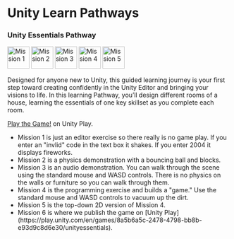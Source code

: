 # Unity Learn Pathways
### Unity Essentials Pathway

<p float="left">
<a href="https://learn.unity.com/mission/mission-1-editor-essentials">
<img alt="Mission 1" width="50px" src="https://unity-connect-prd.storage.googleapis.com/20240520/learn/images/ac3403d4-67e1-4043-991b-6024a6c7cb2c_Mission1_EditorEssential.png"></a>
<a href="https://learn.unity.com/mission/mission-2-3d-essentials">
<img alt="Mission 2" width="50px" src="https://unity-connect-prd.storage.googleapis.com/20240520/learn/images/fe7bd022-9127-4cd6-868d-6bea4bb50a82_Mission2_3DEssential.png"></a>
<a href="https://learn.unity.com/mission/mission-3-audio-essentials">
<img alt="Mission 3" width="50px" src="https://unity-connect-prd.storage.googleapis.com/20240520/learn/images/482b659b-a14b-4626-a835-1cd7400e4fa6_Mission3_AudioEssential.png"></a>
<a href="https://learn.unity.com/mission/mission-4-programming-essentials">
<img alt="Mission 4" width="50px" src="https://unity-connect-prd.storage.googleapis.com/20240521/learn/images/2c09924e-4c4b-4a74-bd36-b5b2b759de9d_Mission4_ProgrammingEssential.png"></a>
<a href="https://learn.unity.com/mission/mission-5-2d-essentials">
<img alt="Mission 5" width="50px" src="https://unity-connect-prd.storage.googleapis.com/20240521/learn/images/8561703a-a5f8-40ef-8330-d84bc586d630_Mission5_2DEssential.png"></a>
</p>

<p>
Designed for anyone new to Unity, this guided learning journey is your first step toward creating confidently in the Unity Editor and bringing your visions to life. In this learning Pathway, you’ll design different rooms of a house, learning the essentials of one key skillset as you complete each room.
</p>

[Play the Game!](https://play.unity.com/en/games/8a5b6a5c-2478-4798-bb8b-e93d9c8d6e30/unityessentials) on Unity Play.

<ul>
  <li>Mission 1 is just an editor exercise so there really is no game play.  If you enter an "invlid" code in the text box it shakes.  If you enter 2004 it displays fireworks.</li>
  <li>Mission 2 is a physics demonstration with a bouncing ball and blocks.</li>
  <li>Mission 3 is an audio demonstration.  You can walk through the scene using the standard mouse and WASD controls.  There is no physics on the walls or furniture so you can walk through them.</li>
  <li>Mission 4 is the programming exercise and builds a "game."    Use the standard mouse and WASD controls to vacuum up the dirt.</li>
  <li>Mission 5 is the top-down 2D version of Mission 4.</li>
  <li>Mission 6 is where we publish the game on [Unity Play](https://play.unity.com/en/games/8a5b6a5c-2478-4798-bb8b-e93d9c8d6e30/unityessentials).</li>
</ul>
